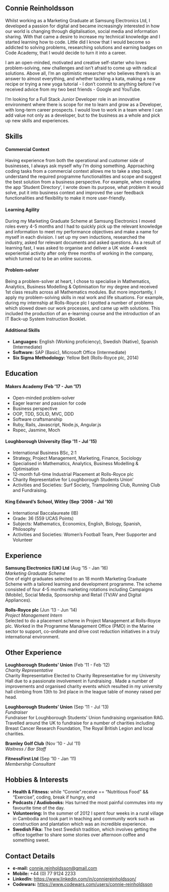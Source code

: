 ## Connie Reinholdsson

Whilst working as a Marketing Graduate at Samsung Electronics Ltd, I developed a passion for digital and became increasingly interested in how our world is changing through digitalisation, social media and information sharing. With that came a desire to increase my technical knowledge and I started learning how to code. Little did I know that I would become so addicted to solving problems, researching solutions and earning badges on Code Academy, that I would decide to turn it into a career.

I am an open-minded, motivated and creative self-starter who loves problem-solving, new challenges and isn’t afraid to come up with radical solutions. Above all, I’m an optimistic researcher who believes there’s is an answer to almost everything, and whether tackling a kata, making a new recipe or trying a new yoga tutorial - I don’t commit to anything before I’ve received advice from my two best friends - Google and YouTube.

I’m looking for a Full Stack Junior Developer role in an innovative environment where there is scope for me to learn and grow as a Developer, with long-term career prospects. I would love to work in a team where I can add value not only as a developer, but to the business as a whole and pick up new skills and experiences.

## Skills

#### Commercial Context

Having experience from both the operational and customer side of businesses, I always ask myself why I’m doing something. Approaching coding tasks from a commercial context allows me to take a step back, understand the required programme functionalities and scope and suggest the best solution from a business perspective. For example, when creating the app ‘Student Directory’, I wrote down its purpose, what problem it would solve, put it into business context and improved the user feedback functionalities and flexibility to make it more user-friendly.

#### Learning Agility

During my Marketing Graduate Scheme at Samsung Electronics I moved roles every 4-5 months and I had to quickly pick up the relevant knowledge and information to meet my performance objectives and make a name for myself in each division. I set up my own inductions, researched the industry, asked for relevant documents and asked questions. As a result of learning fast, I was asked to organise and deliver a UK wide 4-week experiential activity after only three months of working in the company, which turned out to be an online success.

#### Problem-solver

Being a problem-solver at heart, I chose to specialise in Mathematics, Analytics, Business Modelling & Optimisation for my degree and received 1st class results across all Mathematics modules. But more importantly, I apply my problem-solving skills in real work and life situations. For example, during my internship at Rolls-Royce plc I spotted a number of problems which slowed down our work processes, and came up with solutions. This included the production of an e-learning course and the introduction of an IT Back-up System Instruction Booklet.

#### Additional Skills

- **Languages:** English (Working proficiency), Swedish (Native), Spanish (Intermediate)
- **Software:** SAP (Basic), Microsoft Office (Intermediate)
- **Six Sigma Methodology:** Yellow Belt (Rolls-Royce plc, 2014)

## Education

#### Makers Academy (Feb ’17 - Jun ’17)

- Open-minded problem-solver
- Eager learner and passion for code
- Business perspective
- OOP, TDD, SOLID, MVC, DDD
- Software craftsmanship
- Ruby, Rails, Javascript, Node.js, Angular.js
- Rspec, Jasmine, Moch

#### Loughborough University (Sep ’11 -  Jul ’15)

- International Business BSc, 2:1
- Strategy, Project Management, Marketing, Finance, Sociology
- Specialised in Mathematics, Analytics, Business Modelling & Optimisation
- 12-month full-time Industrial Placement at Rolls-Royce plc
- Charity Representative for Loughborough Students Union’
- Activities and Societies: Surf Society, Trampolining Club, Running Club and Fundraising.

#### King Edward’s School, Witley (Sep ‘2008 - Jul ’10)

- International Baccalaureate (IB)
- Grade: 36 (559 UCAS Points)
- Subjects: Mathematics, Economics, English, Biology, Spanish, Philosophy
- Activities and Societies: Women’s Football Team, Peer Supporter and Volunteer

## Experience

**Samsung Electronics (UK) Ltd** (Aug ’15 - Jan ’16)   
*Marketing Graduate Scheme*  
One of eight graduates selected to an 18 month Marketing Graduate Scheme with a tailored learning and development programme. The scheme consisted of four 4-5 months marketing rotations including Campaigns (Mobile), Social Media, Sponsorship and Retail (TV/AV and Digital Appliances).

**Rolls-Royce plc** (Jun ’13 - Jun ’14)   
*Project Management Intern*  
Selected to do a placement scheme in Project Management at Rolls-Royce plc. Worked in the Programme Management Office (PMO) in the Marine sector to support, co-ordinate and drive cost reduction initiatives in a truly international environment.

## Other Experience

**Loughborough Students’ Union** (Feb ’11 - Feb ’12)   
*Charity Representative*  
Charity Representative Elected to Charity Representative for my University Hall due to a passionate involvement in fundraising . Made a number of improvements and organised charity events which resulted in my university hall climbing from 13th to 3rd place in the league table of money raised per head.

**Loughborough Students’ Union** (Sep ’11 - Jul ’13)   
*Fundraiser*  
Fundraiser for Loughborough Students' Union fundraising organisation RAG. Travelled around the UK to fundraise for a number of charities including Breast Cancer Research Foundation, The Royal British Legion and local charities.

**Bramley Golf Club** (Nov ’10 - Jul ’11)   
*Waitress / Bar Staff*  

**FitnessFirst Ltd** (Sep ’10 - Jan ’11)   
*Membership Consultant*  

## Hobbies & Interests
- **Health & Fitness:** while “Connie”.receive == “Nutritious Food” && “Exercise”, coding, break if hungry, end
- **Podcasts / Audiobooks:** Has turned the most painful commutes into my favourite time of the day.
- **Volunteering:** In the summer of 2012 I spent four weeks in a rural village in Cambodia and took part in teaching and community work such as construction and plantation which was an incredible experience.
- **Swedish Fika:** The best Swedish tradition, which involves getting the office together to share some stories over afternoon coffee and something sweet.

## Contact Details
- **e-mail:** connie.reinholdsson@gmail.com
- **Mobile:** +44 (0) 77 9124 2233
- **LinkedIn:** https://www.linkedin.com/in/conniereinholdsson/
- **Codewars:** https://www.codewars.com/users/connie-reinholdsson
